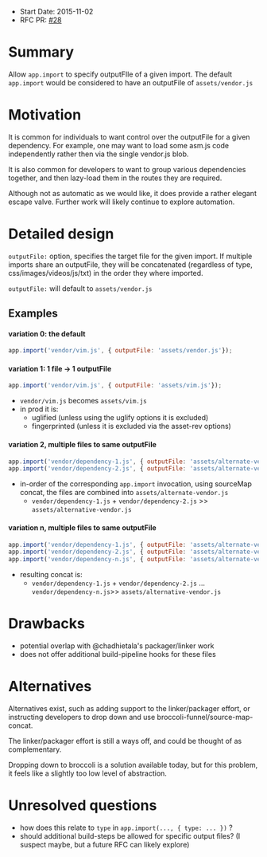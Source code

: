 - Start Date: 2015-11-02
- RFC PR: [#28](https://github.com/ember-cli/rfcs/pull/28)

# Summary

Allow `app.import` to specify outputFIle of a given import.
The default `app.import` would be considered to have an outputFile of
`assets/vendor.js`

# Motivation

It is common for individuals to want control over the outputFile for a given
dependency. For example, one may want to load some asm.js code independently
rather then via the single vendor.js blob.

It is also common for developers to want to group various dependencies
together, and then lazy-load them in the routes they are required.

Although not as automatic as we would like, it does provide a rather elegant
escape valve. Further work will likely continue to explore automation.

# Detailed design

`outputFile:` option, specifies the target file for the given import. If
multiple imports share an outputFile, they will be concatenated (regardless of
type, css/images/videos/js/txt) in the order they where imported.

`outputFile:` will default to `assets/vendor.js`

## Examples


#### variation 0: the default

```js
app.import('vendor/vim.js', { outputFile: 'assets/vendor.js'});
```

#### variation 1: 1 file -> 1 outputFile

```js
app.import('vendor/vim.js', { outputFile: 'assets/vim.js'});
```

* `vendor/vim.js` becomes `assets/vim.js`
* in prod it is:
  * uglified (unless using the uglify options it is excluded)
  * fingerprinted (unless it is excluded via the asset-rev options)

#### variation 2, multiple files to same outputFile

```js
app.import('vendor/dependency-1.js', { outputFile: 'assets/alternate-vendor.js'});
app.import('vendor/dependency-2.js', { outputFile: 'assets/alternate-vendor.js'});
```

* in-order of the corresponding `app.import` invocation, using sourceMap
  concat, the files are combined into `assets/alternate-vendor.js`
  * `vendor/dependency-1.js` + `vendor/dependency-2.js` >> `assets/alternative-vendor.js`

#### variation n, multiple files to same outputFile

```js
app.import('vendor/dependency-1.js', { outputFile: 'assets/alternate-vendor.js'});
app.import('vendor/dependency-2.js', { outputFile: 'assets/alternate-vendor.js'});
app.import('vendor/dependency-n.js', { outputFile: 'assets/alternate-vendor.js'});
```

* resulting concat is:
  * `vendor/dependency-1.js` + `vendor/dependency-2.js` ... `vendor/dependency-n.js`>> `assets/alternative-vendor.js`

# Drawbacks

* potential overlap with @chadhietala's packager/linker work
* does not offer additional build-pipeline hooks for these files

# Alternatives

Alternatives exist, such as adding support to the linker/packager
effort, or instructing developers to drop down and use
broccoli-funnel/source-map-concat.

The linker/packager effort is still a ways off, and could be thought of as
complementary.

Dropping down to broccoli is a solution available today, but for this problem,
it feels like a slightly too low level of abstraction.

# Unresolved questions

* how does this relate to `type` in `app.import(..., { type: ... })` ?
* should additional build-steps be allowed for specific output files? (I
  suspect maybe, but a future RFC can likely explore)

